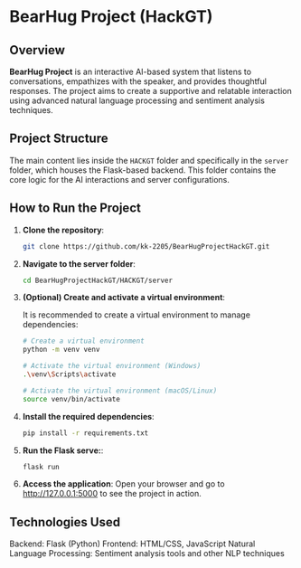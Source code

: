 # BearHug Project (HackGT)

## Overview

**BearHug Project** is an interactive AI-based system that listens to conversations, empathizes with the speaker, and provides thoughtful responses. The project aims to create a supportive and relatable interaction using advanced natural language processing and sentiment analysis techniques.

## Project Structure

The main content lies inside the `HACKGT` folder and specifically in the `server` folder, which houses the Flask-based backend. This folder contains the core logic for the AI interactions and server configurations.

## How to Run the Project

1. **Clone the repository**:
   ```bash
   git clone https://github.com/kk-2205/BearHugProjectHackGT.git
   
2. **Navigate to the server folder**:
   ```bash
   cd BearHugProjectHackGT/HACKGT/server
   
3. **(Optional) Create and activate a virtual environment**:

   It is recommended to create a virtual environment to manage dependencies:
   ```bash
   # Create a virtual environment
   python -m venv venv

   # Activate the virtual environment (Windows)
   .\venv\Scripts\activate

   # Activate the virtual environment (macOS/Linux)
   source venv/bin/activate
   
3. **Install the required dependencies**:
   ```bash
   pip install -r requirements.txt
   
4. **Run the Flask serve:**:
   ```bash
   flask run
5. **Access the application**:
   Open your browser and go to http://127.0.0.1:5000 to see the project in action.

## Technologies Used

Backend: Flask (Python)
Frontend: HTML/CSS, JavaScript
Natural Language Processing: Sentiment analysis tools and other NLP techniques
   

